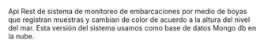 Api Rest de sistema de monitoreo de embarcaciones por medio de boyas que registran muestras  y cambian de color de acuerdo a la altura del nivel del mar. Esta versión del sistema usamos como base de datos Mongo db en la nube.
